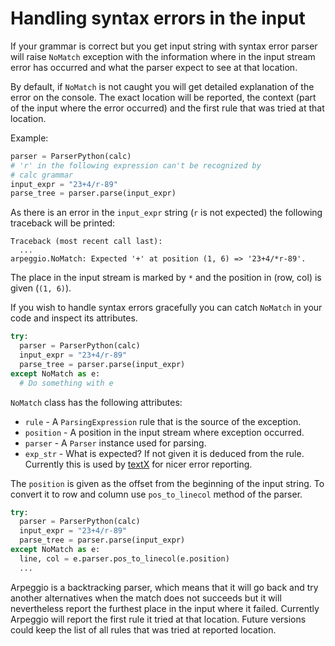 # Handling syntax errors in the input

If your grammar is correct but you get input string with syntax error parser
will raise `NoMatch` exception with the information where in the input stream
error has occurred and what the parser expect to see at that location.

By default, if `NoMatch` is not caught you will get detailed explanation of
the error on the console.  The exact location will be reported, the context
(part of the input where the error occurred) and the first rule that was tried
at that location.

Example:

```python
parser = ParserPython(calc)
# 'r' in the following expression can't be recognized by
# calc grammar
input_expr = "23+4/r-89"
parse_tree = parser.parse(input_expr)
```

As there is an error in the `input_expr` string (`r` is not expected) the 
following traceback will be printed:

    Traceback (most recent call last):
      ...
    arpeggio.NoMatch: Expected '+' at position (1, 6) => '23+4/*r-89'.

The place in the input stream is marked by `*` and the position in (row, col) is
given (`(1, 6)`).

If you wish to handle syntax errors gracefully you can catch `NoMatch` in your
code and inspect its attributes.

```python
try:
  parser = ParserPython(calc)
  input_expr = "23+4/r-89"
  parse_tree = parser.parse(input_expr)
except NoMatch as e:
  # Do something with e
```


`NoMatch` class has the following attributes:

- `rule` - A `ParsingExpression` rule that is the source of the exception.
- `position` - A position in the input stream where exception occurred.
- `parser` - A `Parser` instance used for parsing.
- `exp_str` -  What is expected? If not given it is deduced from the rule. Currently
  this is used by [textX](https://github.com/igordejanovic/textX) for nicer
  error reporting.

The `position` is given as the offset from the beginning of the input string.
To convert it to row and column use `pos_to_linecol` method of the parser.

```python
try:
  parser = ParserPython(calc)
  input_expr = "23+4/r-89"
  parse_tree = parser.parse(input_expr)
except NoMatch as e:
  line, col = e.parser.pos_to_linecol(e.position)
  ...
```

Arpeggio is a backtracking parser, which means that it will go back and try
another alternatives when the match does not succeeds but it will nevertheless
report the furthest place in the input where it failed.  Currently Arpeggio will
report the first rule it tried at that location. Future versions could keep the
list of all rules that was tried at reported location.




